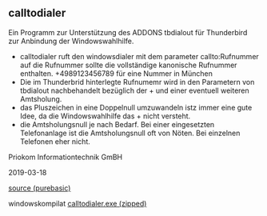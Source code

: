 ## calltodialer  


Ein Programm zur Unterstützung des ADDONS tbdialout für Thunderbird  
zur Anbindung der Windowswahlhilfe.  
- calltodialer ruft den windowsdialer mit dem parameter callto:Rufnummer auf die Rufnummer sollte die vollständige kanonische Rufnummer enthalten. +4989123456789 für eine Nummer in München
 - Die im Thunderbrid hinterlegte Rufnumemr wird in den Parametern von tbdialout
nachbehandelt bezüglich der + und einer eventuell weiteren Amtsholung.
 - das Pluszeichen in eine Doppelnull umzuwandeln istz immer eine gute Idee, da die Windowswahlhilfe das + nicht versteht.
 - die Amtsholungsnull je nach Bedarf. Bei einer eingesetzten Telefonanlage ist die Amtsholungsnull oft von Nöten. Bei einzelnen Telefonen eher nicht.

Priokom Informationtechnik GmBH

2019-03-18


<a href="/source/calltodialer.pb">source (purebasic)</a>  

windowskompilat <a href="bin/calltodialer.zip">calltodialer.exe (zipped)</a>

